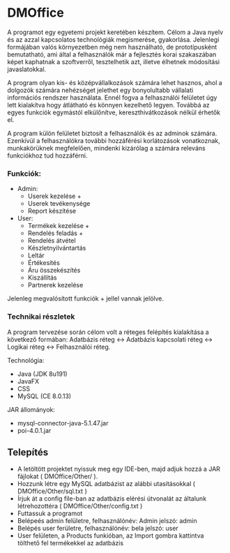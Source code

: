 # DMOffice

A programot egy egyetemi projekt keretében készítem. Célom a Java nyelv és az azzal kapcsolatos technológiák megismerése, gyakorlása. Jelenlegi formájában valós környezetben még nem használható, de prototípusként bemutatható, ami által a felhasználók már a fejlesztés korai szakaszában képet kaphatnak a szoftverről, tesztelhetik azt, illetve élhetnek módosítási javaslatokkal. 

A program olyan kis- és középvállalkozások számára lehet hasznos, ahol a dolgozók számára nehézséget jelethet egy bonyolultabb vállalati információs rendszer használata. Ennél fogva a felhasználói felületet úgy lett kialakítva hogy átlátható és könnyen kezelhető legyen. Továbbá az egyes funkciók egymástól elkülőnítve, kereszthivátkozások nélkül érhetők el. 

A program külön felületet biztosít a felhasználók és az adminok számára. Ezenkívül a felhasználókra további hozzáférési korlátozások vonatkoznak, munkakörüknek megfelelően, mindenki kizárólag a számára releváns funkciókhoz tud hozzáférni.
  
  ### Funkciók:
  - Admin:
    - Userek kezelése +
    - Userek tevékenysége
    - Report készítése
  - User:
    - Termékek kezelése +
    - Rendelés feladás +
    - Rendelés átvétel
    - Készletnyilvántartás
    - Leltár
    - Értékesítés
    - Áru összekészítés
    - Kiszállítás
    - Partnerek kezelése
    
Jelenleg megvalósított funkciók + jellel vannak jelölve.

### Technikai részletek

A program tervezése során célom volt a réteges felépítés kialakítása a következő formában: Adatbázis réteg <-> Adatbázis kapcsolati réteg <-> Logikai réteg <-> Felhasználói réteg.

Technológia:
  - Java (JDK 8u191)
  - JavaFX
  - CSS
  - MySQL (CE 8.0.13)

JAR állományok:
  - mysql-connector-java-5.1.47.jar 
  - poi-4.0.1.jar 
  
## Telepítés

- A letöltött projektet nyissuk meg egy IDE-ben, majd adjuk hozzá a JAR fájlokat ( DMOffice/Other/ ).
- Hozzunk létre egy MySQL adatbázist az alábbi utasításokkal ( DMOffice/Other/sql.txt )
- Írjuk át a config file-ban az adatbázis elérési útvonalát az általunk létrehozottéra ( DMOffice/Other/config.txt )
- Futtassuk a programot
- Belépeés admin felületre, felhasználónév: Admin jelszó: admin
- Belépés user ferületre, felhasználónév: bela jelszó: user
- User felületen, a Products funkióban, az Import gombra kattintva tölthető fel termékekkel az adatbázis


